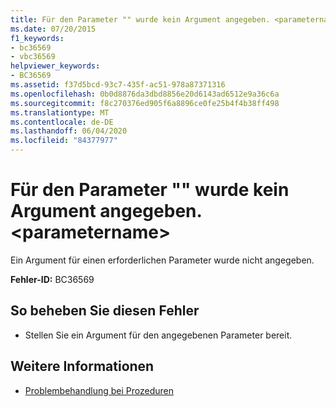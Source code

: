 ```yaml
---
title: Für den Parameter "" wurde kein Argument angegeben. <parametername>
ms.date: 07/20/2015
f1_keywords:
- bc36569
- vbc36569
helpviewer_keywords:
- BC36569
ms.assetid: f37d5bcd-93c7-435f-ac51-978a87371316
ms.openlocfilehash: 0b0d8876da3dbd8856e20d6143ad6512e9a36c6a
ms.sourcegitcommit: f8c270376ed905f6a8896ce0fe25b4f4b38ff498
ms.translationtype: MT
ms.contentlocale: de-DE
ms.lasthandoff: 06/04/2020
ms.locfileid: "84377977"
---
```

# <a name="argument-not-specified-for-parameter-parametername"></a>Für den Parameter "" wurde kein Argument angegeben. \<parametername>
Ein Argument für einen erforderlichen Parameter wurde nicht angegeben.  
  
 **Fehler-ID:** BC36569  
  
## <a name="to-correct-this-error"></a>So beheben Sie diesen Fehler  
  
- Stellen Sie ein Argument für den angegebenen Parameter bereit.  
  
## <a name="see-also"></a>Weitere Informationen

- [Problembehandlung bei Prozeduren](../programming-guide/language-features/procedures/troubleshooting-procedures.md)
